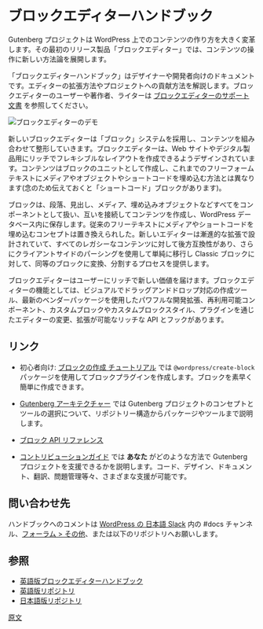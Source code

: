 <!--
# Block Editor Handbook
-->
# ブロックエディターハンドブック

<!-- 
The Gutenberg project is transforming the way content is created on WordPress. A block editor was the first product launched creating a new methodology for working with content.
-->
Gutenberg プロジェクトは WordPress 上でのコンテンツの作り方を大きく変革します。その最初のリリース製品「ブロックエディター」では、コンテンツの操作に新しい方法論を展開します。 

<!--
The Block Editor handbook provides documentation for designers and developers on how to extend the editor, and also how you can start contributing to the project. For authors, writers, and users of the block editor see the [block editor support documentation](https://wordpress.org/support/article/wordpress-editor/).
-->
「ブロックエディターハンドブック」はデザイナーや開発者向けのドキュメントです。エディターの拡張方法やプロジェクトへの貢献方法を解説します。ブロックエディターのユーザーや著作者、ライターは [ブロックエディターのサポート文書](https://ja.wordpress.org/support/article/wordpress-editor/) を参照してください。

<!--
![Gutenberg Demo](https://cldup.com/kZXGDcGPMU.gif)
-->
![ブロックエディターのデモ](https://cldup.com/kZXGDcGPMU.gif)

<!--
Using a system of Blocks to compose and format content, the new block-based editor is designed to create rich, flexible layouts for websites and digital products. Content is created in the unit of blocks instead of freeform text with inserted media, embeds and Shortcodes (there's a Shortcode block though).
-->
新しいブロックエディターは「ブロック」システムを採用し、コンテンツを組み合わせて整形していきます。ブロックエディターは、Web サイトやデジタル製品用にリッチでフレキシブルなレイアウトを作成できるようデザインされています。コンテンツはブロックのユニットとして作成し、これまでのフリーフォームテキストにメディアやオブジェクトやショートコードを埋め込む方法とは異なります(念のため伝えておくと「ショートコード」ブロックがあります)。

<!--
Blocks treat Paragraphs, Headings, Media, and Embeds all as components that, when strung together, make up the content stored in the WordPress database, replacing the traditional concept of freeform text with embedded media and shortcodes. The new editor is designed with progressive enhancement, meaning that it is back-compatible with all legacy content, and it also offers a process to try to convert and split a Classic block into equivalent blocks using client-side parsing. Finally, the blocks offer enhanced editing and format controls.
-->
ブロックは、段落、見出し、メディア、埋め込みオブジェクトなどすべてをコンポーネントとして扱い、互いを接続してコンテンツを作成し、WordPress データベース内に保存します。従来のフリーテキストにメディアやショートコードを埋め込むコンセプトは置き換えられした。新しいエディターは漸進的な拡張で設計されていて、すべてのレガシーなコンテンツに対して後方互換性があり、さらにクライアントサイドのパーシングを使用して単純に移行し Classic ブロックに対して、同等のブロックに変換、分割するプロセスを提供します。

<!--
The Editor offers rich new value to users with visual, drag-and-drop creation tools and powerful developer enhancements with modern vendor packages, reusable components, rich APIs and hooks to modify and extend the editor through Custom Blocks, Custom Block Styles and Plugins.
-->
ブロックエディターはユーザーにリッチで新しい価値を届けます。ブロックエディターの機能としては、ビジュアルでドラッグアンドドロップ対応の作成ツール、最新のベンダーパッケージを使用したパワフルな開発拡張、再利用可能コンポーネント、カスタムブロックやカスタムブロックスタイル、プラグインを通じたエディターの変更、拡張が可能なリッチな API とフックがあります。

<!-- 
## Quick Links
 -->
## リンク

<!-- 
-   Beginners: The [Create a Block Tutorial](/docs/designers-developers/developers/tutorials/create-block/readme.md) walks through creating a block plugin using the `@wordpress/create-block` package; a quick and easy way to start creating your own block.

-   [Gutenberg Architecture](/docs/architecture/readme.md) covers the conceptual and tool choices going into the Gutenberg project, from repository structure to packages and tools.

-   [Block API Reference](/docs/designers-developers/developers/block-api/README.md)

-   [Contributors Guide](/docs/contributors/readme.md) covers how **you** can help; be it code, design, documentation, language, or triage, we need you to help make Gutenberg.
 -->
-   初心者向け: [ブロックの作成 チュートリアル](https://ja.wordpress.org/team/handbook/block-editor/tutorials/create-block/) では `@wordpress/create-block` パッケージを使用してブロックプラグインを作成します。ブロックを素早く簡単に作成できます。

-   [Gutenberg アーキテクチャー](https://developer.wordpress.org/block-editor/principles/architecture/) では Gutenberg プロジェクトのコンセプトとツールの選択について、リポジトリー構造からパッケージやツールまで説明します。

-   [ブロック API リファレンス](https://ja.wordpress.org/team/handbook/block-editor/developers/block-api/)

-   [コントリビューションガイド](https://ja.wordpress.org/team/handbook/block-editor/contributors/) では **あなた** がどのような方法で Gutenberg プロジェクトを支援できるかを説明します。コード、デザイン、ドキュメント、翻訳、問題管理等々、さまざまな支援が可能です。

## 問い合わせ先
ハンドブックへのコメントは [WordPress の 日本語 Slack](https://ja.wordpress.org/support/article/slack/) 内の #docs チャンネル、[フォーラム > その他](https://ja.wordpress.org/support/forum/miscellaneous/)、または以下のリポジトリへお願いします。

## 参照
- [英語版ブロックエディターハンドブック](https://developer.wordpress.org/block-editor/)
- [英語版リポジトリ](https://github.com/WordPress/gutenberg)
- [日本語版リポジトリ](https://github.com/jawordpressorg/gutenberg)

[原文](https://github.com/WordPress/gutenberg/tree/master/docs)